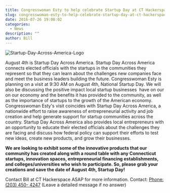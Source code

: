 ```yaml
---
title: Congresswoman Esty to help celebrate Startup Day at CT Hackerspace August 4th.
slug: congresswoman-esty-to-help-celebrate-startup-day-at-ct-hackerspace-august-4th
date: 2016-07-26 19:08:02
categories:
  - News
description: ""
author: Bill
---
```



![Startup-Day-Across-America-Logo](/uploads/2016/07/Startup-Day-Across-America-Logo-150x150.jpg)

August 4th is Startup Day Across America. Startup Day Across America connects elected officials with the startups in the communities they represent so that they can learn about the challenges new companies face and meet the business leaders building the future. Congresswoman Esty is planning on a visit at 9:30 AM on August 4th, National Startup Day. We will also be discussing the positive impact local startup businesses  have on our on our economy and the benefits it has provided to the community, as well as the importance of startups to the growth of the American economy. Congresswoman Esty's visit coincides with Startup Day Across America, a nationwide effort to raise awareness of entrepreneurial activity and job creation and help generate support for startup communities across the country. Startup Day Across America also provides local entrepreneurs with an opportunity to educate their elected officials about the challenges they are facing and discuss how federal policy can support their efforts to test new ideas, create new products, and grow their businesses.

**We are looking to exhibit some of the innovative products that our community has created along with a round table with any Connecticut startups, innovation spaces, entrepreneurial financing establishments, and colleges/universities who wish to participate. So, please grab your creations and save the date of August 4th, Startup Day!**

Contact Bill at CT Hackerspace ASAP for more information. Contact: <a href="mailto:Contact.CTHackerspace@gmail.com"></a> <a href="tel:+12034504247">Phone: (203) 450- 4247</a> (Leave a detailed message if no answer)
